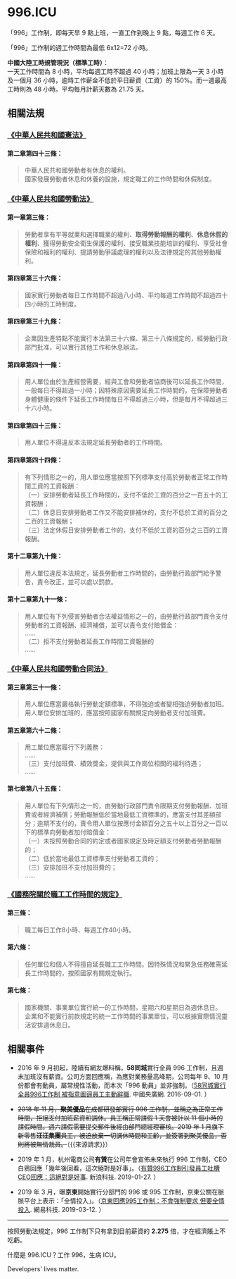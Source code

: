 996.ICU
===

「996」工作制，即每天早 9 點上班，一直工作到晚上 9 點，每週工作 6 天。

「996」工作制的週工作時間為最低 6x12=72 小時。

**中國大陸工時規管現況（標準工時）**：  
一天工作時間為 8 小時，平均每週工時不超過 40 小時；加班上限為一天 3 小時及一個月 36 小時，逾時工作薪金不低於平日薪資（工資）的 150%。而一週最高工時則為 48 小時。平均每月計薪天數為 21.75 天。  

## 相關法規

### [《中華人民共和國憲法》](http://www.npc.gov.cn/npc/xinwen/2018-03/22/content_2052489.htm)

#### 第二章第四十三條：

> 中華人民共和國勞動者有休息的權利。  
> 國家發展勞動者休息和休養的設施，規定職工的工作時間和休假制度。  

### [《中華人民共和國勞動法》](http://www.npc.gov.cn/npc/xinwen/2019-01/07/content_2070261.htm)

#### 第一章第三條：
> 勞動者享有平等就業和選擇職業的權利、**取得勞動報酬的權利**、**休息休假的權利**、獲得勞動安全衛生保護的權利、接受職業技能培訓的權利、享受社會保險和福利的權利、提請勞動爭議處理的權利以及法律規定的其他勞動權利。

#### 第四章第三十六條：  
> 國家實行勞動者每日工作時間不超過八小時、平均每週工作時間不超過四十四小時的工時制度。  

#### 第四章第三十九條：  
> 企業因生產特點不能實行本法第三十六條、第三十八條規定的，經勞動行政部門批准，可以實行其他工作和休息辦法。  

#### 第四章第四十一條：    
> 用人單位由於生產經營需要，經與工會和勞動者協商後可以延長工作時間，一般每日不得超過一小時；因特殊原因需要延長工作時間的，在保障勞動者身體健康的條件下延長工作時間每日不得超過三小時，但是每月不得超過三十六小時。  

#### 第四章第四十三條：  
> 用人單位不得違反本法規定延長勞動者的工作時間。  

#### 第四章第四十四條：  
> 有下列情形之一的，用人單位應當按照下列標準支付高於勞動者正常工作時間工資的工資報酬：  
> （一）安排勞動者延長工作時間的，支付不低於工資的百分之一百五十的工資報酬；  
> （二）休息日安排勞動者工作又不能安排補休的，支付不低於工資的百分之二百的工資報酬；  
> （三）法定休假日安排勞動者工作的，支付不低於工資的百分之三百的工資報酬。  

#### 第十二章第九十條：  
> 用人單位違反本法規定，延長勞動者工作時間的，由勞動行政部門給予警告，責令改正，並可以處以罰款。  

#### 第十二章第九十一條：  
> 用人單位有下列侵害勞動者合法權益情形之一的，由勞動行政部門責令支付勞動者的工資報酬、經濟補償，並可以責令支付賠償金：  
>  ……  
>  （二）拒不支付勞動者延長工作時間工資報酬的  
>  ……  

### [《中華人民共和國勞動合同法》](http://www.npc.gov.cn/wxzl/gongbao/2013-04/15/content_1811058.htm)

#### 第三章第三十一條：
> 用人單位應當嚴格執行勞動定額標準，不得強迫或者變相強迫勞動者加班。用人單位安排加班的，應當按照國家有關規定向勞動者支付加班費。  

#### 第五章第六十二條：
> 用工單位應當履行下列義務：  
> ……  
> （三）支付加班費、績效獎金，提供與工作崗位相關的福利待遇；  
> ……  

#### 第七章第八十五條：
> 用人單位有下列情形之一的，由勞動行政部門責令限期支付勞動報酬、加班費或者經濟補償；勞動報酬低於當地最低工資標準的，應當支付其差額部分；逾期不支付的，責令用人單位按應付金額百分之五十以上百分之一百以下的標準向勞動者加付賠償金：  
>  （一）未按照勞動合同的約定或者國家規定及時足額支付勞動者勞動報酬的；  
>  （二）低於當地最低工資標準支付勞動者工資的；  
>  （三）安排加班不支付加班費的；  
……  

### [《國務院關於職工工作時間的規定》](http://www.mohrss.gov.cn/SYrlzyhshbzb/zcfg/flfg/xzfg/201604/t20160412_237909.html)

#### 第三條：
> 職工每日工作8小時、每週工作40小時。

#### 第六條：
> 任何單位和個人不得擅自延長職工工作時間。因特殊情況和緊急任務確需延長工作時間的，按照國家有關規定執行。

#### 第七條：
> 國家機關、事業單位實行統一的工作時間，星期六和星期日為週休息日。  
> 企業和不能實行前款規定的統一工作時間的事業單位，可以根據實際情況靈活安排週休息日。

## 相關事件

- 2016 年 9 月初起，陸續有網友爆料稱，**58同城**實行全員 996 工作制，且週末加班沒有薪資。公司方面回應稱，為應對業務量高峰期，公司每年 9、10 月份都會有動員，屬常規性活動，而本次「996 動員」並非強制。（[58同城實行全員996工作制 被指意圖逼員工主動辭職](http://finance.cnr.cn/gs/20160901/t20160901_523105136.shtml). 中國央廣網. 2016-09-01. ）

- ~~2018 年 11 月，**聚美優品**在成都研發部實行 996 工作制，並稱之為正常工作時間，拒絕支付加班薪資和調休。員工稱正常請假 1 天會被計以 11 個小時的請假時間。週六請假需要提交郵件後經由部門總經理審核。2019 年 1 月旗下新零售**汪汪集團**員工，被迫放棄一切調休時間和工齡，並簽署到聚美優品，否則將被無情裁員。~~（{{來源請求}}）

- 2019 年 1 月，杭州電商公司**有贊**在公司年會宣佈未來執行 996 工作制，CEO 白鴉回應「幾年後回看，這次絕對是好事」。（[有贊996工作制引發員工吐槽 CEO回應：這絕對是好事](https://tech.sina.com.cn/i/2019-01-27/doc-ihqfskcp0902276.shtml). 新浪科技. 2019-01-27. ）

- 2019 年 3 月，曝**京東**開始實行分部門的 996 或 995 工作制，京東公關在脈脈平台上表示：「全情投入」。（[京東回應995工作制：不會強制要求 但要全情投入](http://tech.163.com/19/0312/13/EA2QGIOK00097U7R.html). 網易科技. 2019-03-12. ）

---

按照勞動法規定，996 工作制下只有拿到目前薪資的 **2.275** 倍，才在經濟賬上不吃虧。

什麼是 996.ICU？工作 996，生病 ICU。

Developers' lives matter.
